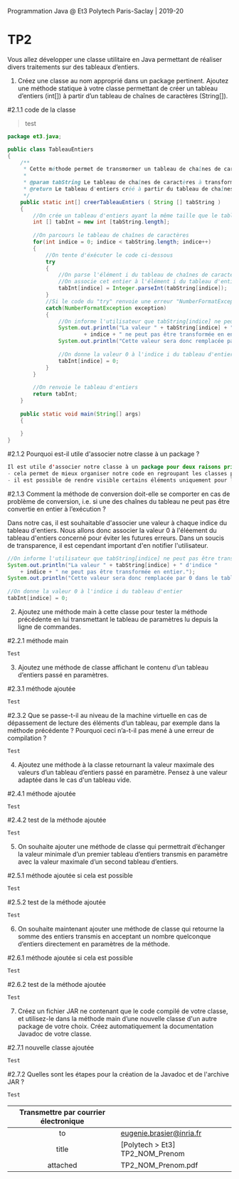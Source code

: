 Programmation Java @ Et3
Polytech Paris-Saclay | 2019-20

# TP2 

Vous allez développer une classe utilitaire en Java permettant de réaliser divers traitements sur des tableaux d’entiers.

1. Créez une classe au nom approprié dans un package pertinent. Ajoutez une méthode statique à votre classe permettant de créer un tableau d’entiers (int[]) à partir d’un tableau de chaı̂nes de caractères (String[]).

#2.1.1 code de la classe

> test
```Java
package et3.java;

public class TableauEntiers
{
	/**
	 * Cette méthode permet de transmormer un tableau de chaînes de caractères en tableau d'entiers
	 * 
	 * @param tabString Le tableau de chaînes de caractères à transformer
	 * @return Le tableau d'entiers créé à partir du tableau de chaînes de caractères
	 */
	public static int[] creerTableauEntiers ( String [] tabString )
	{
		//On crée un tableau d'entiers ayant la même taille que le tableau de chaînes de caractères
		int [] tabInt = new int [tabString.length];
		
		//On parcours le tableau de chaînes de caractères
		for(int indice = 0; indice < tabString.length; indice++)
		{
			//On tente d'éxécuter le code ci-dessous
			try
			{
				//On parse l'élément i du tableau de chaînes de caractère en entier
				//On associe cet entier à l'élément i du tableau d'entiers
				tabInt[indice] = Integer.parseInt(tabString[indice]);
			}
			//Si le code du "try" renvoie une erreur "NumberFormatException", on execute le code ci-dessous
			catch(NumberFormatException exception)
			{
				//On informe l'utilisateur que tabString[indice] ne peut pas être transformé en entier
				System.out.println("La valeur " + tabString[indice] + " d'indice " 
						+ indice + " ne peut pas être transformée en entier.");
				System.out.println("Cette valeur sera donc remplacée par 0 dans le tableau.");
				
				//On donne la valeur 0 à l'indice i du tableau d'entier
				tabInt[indice] = 0;
			}
		}
		
		//On renvoie le tableau d'entiers
		return tabInt;
	}
  
	public static void main(String[] args) 
	{
		
	}
}
```

#2.1.2 Pourquoi est-il utile d'associer notre classe à un package ?

```Java
Il est utile d'associer notre classe à un package pour deux raisons principales :
- cela permet de mieux organiser notre code en regroupant les classes par thème;
- il est possible de rendre visible certains éléments uniquement pour les classes d'un même package
```

#2.1.3 Comment la méthode de conversion doit-elle se comporter en cas de problème de conversion, i.e. si une des chaı̂nes du tableau ne peut pas être convertie en entier à l’exécution ?

Dans notre cas, il est souhaitable d'associer une valeur à chaque indice du tableau d'entiers. Nous allons donc associer la valeur 0 à l'éléement du tableau d'entiers concerné pour éviter les futures erreurs. Dans un soucis de transparence, il est cependant important d'en notifier l'utilisateur.

```Java
//On informe l'utilisateur que tabString[indice] ne peut pas être transformé en entier
System.out.println("La valeur " + tabString[indice] + " d'indice " 
	+ indice + " ne peut pas être transformée en entier.");
System.out.println("Cette valeur sera donc remplacée par 0 dans le tableau.");
				
//On donne la valeur 0 à l'indice i du tableau d'entier
tabInt[indice] = 0;
```

2. Ajoutez une méthode main à cette classe pour tester la méthode précédente en lui transmettant le tableau de paramètres lu depuis la ligne de commandes.

#2.2.1 méthode main

```Java
Test
```

3. Ajoutez une méthode de classe affichant le contenu d’un tableau d’entiers passé en paramètres.

#2.3.1 méthode ajoutée

```Java
Test
```

#2.3.2 Que se passe-t-il au niveau de la machine virtuelle en cas de dépassement de lecture des éléments d’un tableau, par exemple dans la méthode précédente ? Pourquoi ceci n’a-t-il pas mené à une erreur de compilation ?

```Java
Test
```

4. Ajoutez une méthode à la classe retournant la valeur maximale des valeurs d’un tableau d’entiers passé en paramètre. Pensez à une valeur adaptée dans le cas d'un tableau vide.

#2.4.1 méthode ajoutée

```Java
Test
```

#2.4.2 test de la méthode ajoutée

```Java
Test
```

5. On souhaite ajouter une méthode de classe qui permettrait d’échanger la valeur minimale d’un premier tableau d’entiers transmis en paramètre avec la valeur maximale d’un second tableau d’entiers.

#2.5.1 méthode ajoutée si cela est possible

```Java
Test
```

#2.5.2 test de la méthode ajoutée

```Java
Test
```

6. On souhaite maintenant ajouter une méthode de classe qui retourne la somme des entiers transmis en acceptant un nombre quelconque d’entiers directement en paramètres de la méthode.

#2.6.1 méthode ajoutée si cela est possible

```Java
Test
```

#2.6.2 test de la méthode ajoutée

```Java
Test
```

7. Créez un fichier JAR ne contenant que le code compilé de votre classe, et utilisez-le dans la méthode main d’une nouvelle classe d'un autre package de votre choix. Créez automatiquement la documentation Javadoc de votre classe.

#2.7.1 nouvelle classe ajoutée

```Java
Test
```

#2.7.2 Quelles sont les étapes pour la création de la Javadoc et de l'archive JAR ?

```Java
Test
```

| Transmettre par courrier électronique ||
| :---: | :--- | 
|to|eugenie.brasier@inria.fr|
|title|[Polytech > Et3] TP2_NOM_Prenom|
|attached|TP2_NOM_Prenom.pdf|
